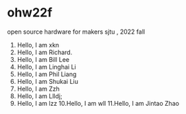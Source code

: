 # ohw22f
open source hardware for makers  sjtu , 2022 fall

1. Hello, I am xkn
2. Hello, I am Richard.
3. Hello, I am Bill Lee
4. Hello, I am Linghai Li
5. Hello, I am Phil Liang
6. Hello, I am Shukai Liu
7. Hello, I am Zzh
8. Hello, I am Llldj;
9. Hello, I am lzz
10.Hello, I am wll
11.Hello, I am Jintao Zhao
